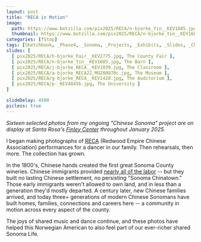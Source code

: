 ```yaml
---
layout: post
title: "RECA in Motion"
image:
  path: https://www.botzilla.com/pix2025/RECA/n-bjorke_Yin__KEV1685.jpg
  thumbnail: https://www.botzilla.com/pix2025/RECA/n-bjorke_Yin__KEV1685.jpg
categories: [fStop]
tags: [Sketchbook, _Phase4, _Sonoma, _Projects, _Exhibits, _Slides, _China, _SeeSee]
slides: [ 
  [ pix2025/RECA/h-bjorke_Fair__KEV2775.jpg, The County Fair ],
  [ pix2025/RECA/n-bjorke_Yin__KEV1685.jpg, The Barn ],
  [ pix2025/RECA/j-bjorke_RECA__KEV1039.jpg, The Classroom ],
  [ pix2025/RECA/a-bjorke_RECA22_MO280970c.jpg, The Museum ],
  [ pix2025/RECA/g-bjorke_RECA__KEV1428.jpg, The Auditorium ],
  [ pix2025/RECA/p-_KEV4845b.jpg, The University ]
]

slideDelay: 4500
picless: true
---
```


_Sixteen selected photos from my ongoing "Chinese Sonoma" project are on display at Santa Rosa's [Finley Center](https://www.srcity.org/2110/Finley-Community-Center) throughout January 2025._

<!--more-->

I began making photographs of [RECA](http://www.recacenter.org/) (Redwood Empire Chinese Association) performances for a dancer in our family. Then rehearsals, then more. The collection has grown.

In the 1800's, Chinese hands created the first great Sonoma County wineries. Chinese immigrants provided [nearly all of the labor](https://thisdayinwinehistory.com/forgotten-history-of-chinese-immigrants-sonoma/) -- but they built no lasting Chinese settlement, no persisting "Sonoma Chinatown." Those early immigrants weren't allowed to own land, and in less than a generation they'd mostly departed. A century later, new Chinese families arrived, and today three+ generations of modern Chinese Sonomans have built homes, families, connections and careers here -- a community in motion across every aspect of the county.

The joys of shared music and dance continue, and these photos have helped this Norwegian American to also feel part of our ever-richer shared Sonoma Life.

